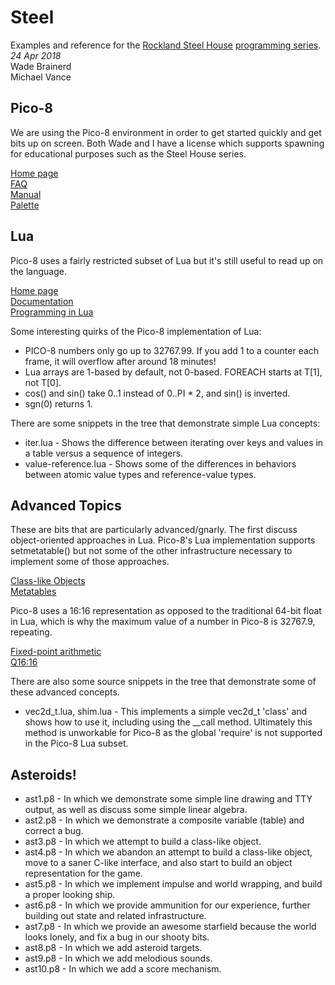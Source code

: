 Steel
======
Examples and reference for the [Rockland Steel House](http://www.rocklandsteelhouse.com) [programming series](https://github.com/michaelkvance/steel).  
_24 Apr 2018_  
Wade Brainerd  
Michael Vance  

## Pico-8

We are using the Pico-8 environment in order to get started quickly and get bits up on screen. Both Wade and I have a license which supports spawning for educational purposes such as the Steel House series.

[Home page ](https://www.lexaloffle.com/pico-8.php)  
[FAQ](https://www.lexaloffle.com/pico-8.php?page=faq)  
[Manual](https://www.lexaloffle.com/pico-8.php?page=manual)  
[Palette](https://www.romanzolotarev.com/pico-8-color-palette/)  

## Lua

Pico-8 uses a fairly restricted subset of Lua but it's still useful to read up on the language.

[Home page](https://www.lua.org/)  
[Documentation](https://www.lua.org/docs.html)  
[Programming in Lua](https://www.lua.org/pil/contents.html)  

Some interesting quirks of the Pico-8 implementation of Lua:

  * PICO-8 numbers only go up to 32767.99. If you add 1 to a counter each frame, it will overflow after around 18 minutes!
  * Lua arrays are 1-based by default, not 0-based. FOREACH starts at T[1], not T[0].
  * cos() and sin() take 0..1 instead of 0..PI * 2, and sin() is inverted.
  * sgn(0) returns 1.

There are some snippets in the tree that demonstrate simple Lua concepts:

  * iter.lua - Shows the difference between iterating over keys and values in a table versus a sequence of integers.
  * value-reference.lua - Shows some of the differences in behaviors between atomic value types and reference-value types.

## Advanced Topics

These are bits that are particularly advanced/gnarly. The first discuss object-oriented approaches in Lua. Pico-8's Lua implementation supports setmetatable() but not some of the other infrastructure necessary to implement some of those approaches.

[Class-like Objects](https://www.lexaloffle.com/bbs/?tid=2951)  
[Metatables](https://www.lexaloffle.com/bbs/?tid=3342)  

Pico-8 uses a 16:16 representation as opposed to the traditional 64-bit float in Lua, which is why the maximum value of a number in Pico-8 is 32767.9,  repeating.

[Fixed-point arithmetic](https://en.wikipedia.org/wiki/Fixed-point_arithmetic)  
[Q16:16](https://en.wikipedia.org/wiki/Q_\(number_format\))  

There are also some source snippets in the tree that demonstrate some of these advanced concepts.

  * vec2d_t.lua, shim.lua - This implements a simple vec2d_t 'class' and shows how to use it, including using the \_\_call method. Ultimately this method is unworkable for Pico-8 as the global 'require' is not supported in the Pico-8 Lua subset.

## Asteroids!

  * ast1.p8 - In which we demonstrate some simple line drawing and TTY output, as well as discuss some simple linear algebra.
  * ast2.p8 - In which we demonstrate a composite variable (table) and correct a bug.
  * ast3.p8 - In which we attempt to build a class-like object.
  * ast4.p8 - In which we abandon an attempt to build a class-like object, move to a saner C-like interface, and also start to build an object representation for the game.
  * ast5.p8 - In which we implement impulse and world wrapping, and build a proper looking ship.
  * ast6.p8 - In which we provide ammunition for our experience, further building out state and related infrastructure.
  * ast7.p8 - In which we provide an awesome starfield because the world looks lonely, and fix a bug in our shooty bits.
  * ast8.p8 - In which we add asteroid targets.
  * ast9.p8 - In which we add melodious sounds.
  * ast10.p8 - In which we add a score mechanism.


